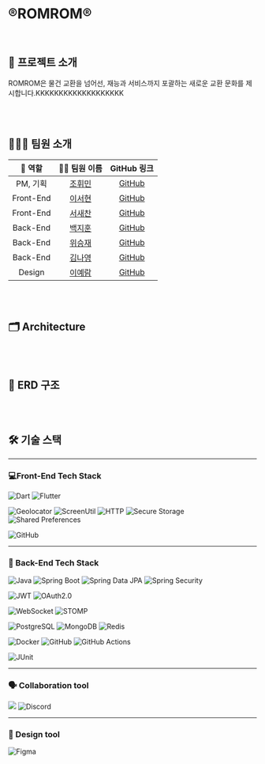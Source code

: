 # ®️ROMROM®️

<br/>

## 🙂 프로젝트 소개

ROMROM은 물건 교환을 넘어선, 재능과 서비스까지 포괄하는 새로운 교환 문화를 제시합니다.KKKKKKKKKKKKKKKKKKK

<br/><br/>
## 🧑‍🤝‍🧑 팀원 소개
| 🎨 역할  | 👩‍💻 팀원 이름 | GitHub 링크 |
|:-------:|:--------------:|:-----------:|
| PM, 기획 | [조휘민](https://github.com/wheemin1) | [GitHub](https://github.com/wheemin1) |
| Front-End | [이서현](https://github.com/SeoHyun1024) | [GitHub](https://github.com/SeoHyun1024) |
| Front-End | [서새찬](https://github.com/Cassiiopeia) | [GitHub](https://github.com/Cassiiopeia) |
| Back-End  | [백지훈](https://github.com/Chuseok22) | [GitHub](https://github.com/Chuseok22) |
| Back-End  | [위승재](https://github.com/discipline24) | [GitHub](https://github.com/discipline24) |
| Back-End  | [김나영](https://github.com/nayoung04) | [GitHub](https://github.com/nayoung04) |
| Design | [이예람](https://github.com/yeramyyi) | [GitHub](https://github.com/yeramyyi) |

<BR/><BR/>
## 🗂️ Architecture

<BR/><BR/>
## 💾 ERD 구조

<BR/><BR/>

## 🛠 기술 스택

---

### 💻Front-End Tech Stack

![Dart](https://img.shields.io/badge/Dart-0175C2?style=for-the-badge&logo=dart&logoColor=white)  ![Flutter](https://img.shields.io/badge/Flutter-02569B?style=for-the-badge&logo=flutter&logoColor=white)

![Geolocator](https://img.shields.io/badge/Geolocator-FF7043?style=for-the-badge&logo=googlemaps&logoColor=white)  ![ScreenUtil](https://img.shields.io/badge/ScreenUtil-29B6F6?style=for-the-badge&logo=flutter&logoColor=white)  ![HTTP](https://img.shields.io/badge/HTTP-4285F4?style=for-the-badge&logo=googlechrome&logoColor=white)  ![Secure Storage](https://img.shields.io/badge/Secure%20Storage-43A047?style=for-the-badge&logo=flutter&logoColor=white)  ![Shared Preferences](https://img.shields.io/badge/SharedPreferences-FFCA28?style=for-the-badge&logo=flutter&logoColor=black)

![GitHub](https://img.shields.io/badge/GitHub-181717?style=for-the-badge&logo=github&logoColor=white)

---

### 🧰 Back-End Tech Stack
 
![Java](https://img.shields.io/badge/Java-007396?style=for-the-badge&logo=java&logoColor=white)  ![Spring Boot](https://img.shields.io/badge/Spring%20Boot-6DB33F?style=for-the-badge&logo=spring-boot&logoColor=white)  ![Spring Data JPA](https://img.shields.io/badge/Spring%20Data%20JPA-59666C?style=for-the-badge&logo=spring&logoColor=white)  ![Spring Security](https://img.shields.io/badge/Spring%20Security-3A9A43?style=for-the-badge&logo=spring-security&logoColor=white)

![JWT](https://img.shields.io/badge/JWT-000000?style=for-the-badge&logo=jsonwebtokens&logoColor=white)  ![OAuth2.0](https://img.shields.io/badge/OAuth2.0-EA4335?style=for-the-badge&logo=oauth&logoColor=white)

![WebSocket](https://img.shields.io/badge/WebSocket-333333?style=for-the-badge&logo=websockets&logoColor=white)  ![STOMP](https://img.shields.io/badge/STOMP-006699?style=for-the-badge)

  
![PostgreSQL](https://img.shields.io/badge/PostgreSQL-336791?style=for-the-badge&logo=postgresql&logoColor=white)  ![MongoDB](https://img.shields.io/badge/MongoDB-47A248?style=for-the-badge&logo=mongodb&logoColor=white)  ![Redis](https://img.shields.io/badge/Redis-DC382D?style=for-the-badge&logo=redis&logoColor=white)


![Docker](https://img.shields.io/badge/Docker-2496ED?style=for-the-badge&logo=docker&logoColor=white)  ![GitHub](https://img.shields.io/badge/GitHub-181717?style=for-the-badge&logo=github&logoColor=white)  ![GitHub Actions](https://img.shields.io/badge/GitHub%20Actions-2088FF?style=for-the-badge&logo=github-actions&logoColor=white)


![JUnit](https://img.shields.io/badge/JUnit5-25A162?style=for-the-badge&logo=java&logoColor=white)

---

### 🗣️ Collaboration tool
<img src="https://img.shields.io/badge/notion-000000?style=for-the-badge&logo=notion&logoColor=white"> ![Discord](https://img.shields.io/badge/Discord-%235865F2.svg?style=for-the-badge&logo=discord&logoColor=white)

---  
### 🎨 Design tool
![Figma](https://img.shields.io/badge/figma-%23F24E1E.svg?style=for-the-badge&logo=figma&logoColor=white)

<BR/><BR/>
